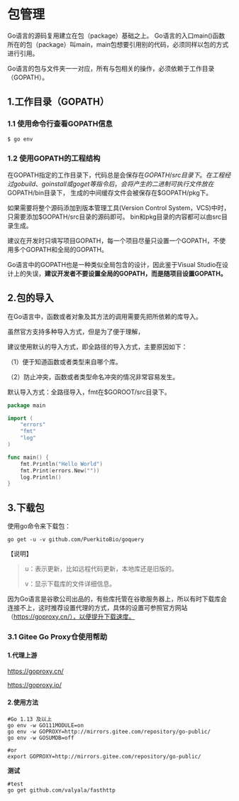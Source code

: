 # 包管理
Go语言的源码复用建立在包（package）基础之上。
Go语言的入口main()函数所在的包（package）叫main，main包想要引用别的代码，必须同样以包的方式进行引用。

Go语言的包与文件夹一一对应，所有与包相关的操作，必须依赖于工作目录（GOPATH）。

## 1.工作目录（GOPATH）

### 1.1 使用命令行查看GOPATH信息
```shell
$ go env
```


### 1.2 使用GOPATH的工程结构
在GOPATH指定的工作目录下，代码总是会保存在$GOPATH/src目录下。
在工程经过go build、go install或go get等指令后，会将产生的二进制可执行文件放在$GOPATH/bin目录下，
生成的中间缓存文件会被保存在$GOPATH/pkg下。

如果需要将整个源码添加到版本管理工具(Version Control System，VCS)中时，只需要添加$GOPATH/src目录的源码即可。
bin和pkg目录的内容都可以由src目录生成。


建议在开发时只填写项目GOPATH，每一个项目尽量只设置一个GOPATH，不使用多个GOPATH和全局的GOPATH。


Go语言中的GOPATH也是一种类似全局包含的设计，因此鉴于Visual Studio在设计上的失误，**建议开发者不要设置全局的GOPATH，而是随项目设置GOPATH。**



## 2.包的导入

在Go语言中，函数或者对象及其方法的调用需要先把所依赖的库导入。



虽然官方支持多种导入方式，但是为了便于理解，

建议使用默认的导入方式，即全路径的导入方式，主要原因如下：

（1）便于知道函数或者类型来自哪个库。

（2）防止冲突，函数或者类型命名冲突的情况非常容易发生。



默认导入方式：全路径导入，fmt在$GOROOT/src目录下。

```go
package main

import (
	"errors"
	"fmt"
	"log"
)

func main() {
	fmt.Println("Hello World")
	fmt.Print(errors.New(""))
	log.Println()
}
```



## 3.下载包

使用go命令来下载包：

```
go get -u -v github.com/PuerkitoBio/goquery
```

【说明】

>u：表示更新，比如远程代码更新，本地库还是旧版的。
>
>v：显示下载库的文件详细信息。

因为Go语言是谷歌公司出品的，有些库托管在谷歌服务器上，所以有时下载库会连接不上，这时推荐设置代理的方式，具体的设置可参照官方网站（https://goproxy.cn/），以便提升下载速度。



### 3.1 Gitee Go Proxy仓使用帮助

#### 1.代理上游

https://goproxy.cn/



https://goproxy.io/

#### 2.使用方法

```
#Go 1.13 及以上
go env -w GO111MODULE=on
go env -w GOPROXY=http://mirrors.gitee.com/repository/go-public/
go env -w GOSUMDB=off

#or
export GOPROXY=http://mirrors.gitee.com/repository/go-public/
```

**测试**

```
#test
go get github.com/valyala/fasthttp
```